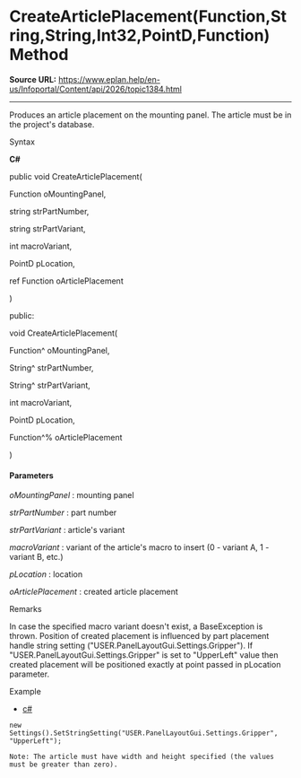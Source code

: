 # CreateArticlePlacement(Function,String,String,Int32,PointD,Function) Method

**Source URL:** https://www.eplan.help/en-us/Infoportal/Content/api/2026/topic1384.html

---

Produces an article placement on the mounting panel. The article must be in the project's database.

Syntax

**C#**



public void CreateArticlePlacement( 

   Function oMountingPanel,

   string strPartNumber,

   string strPartVariant,

   int macroVariant,

   PointD pLocation,

   ref Function oArticlePlacement

)

public:

void CreateArticlePlacement( 

   Function^ oMountingPanel,

   String^ strPartNumber,

   String^ strPartVariant,

   int macroVariant,

   PointD pLocation,

   Function^% oArticlePlacement

)


#### Parameters

*oMountingPanel*
:   mounting panel

*strPartNumber*
:   part number

*strPartVariant*
:   article's variant

*macroVariant*
:   variant of the article's macro to insert (0 - variant A, 1 - variant B, etc.)

*pLocation*
:   location

*oArticlePlacement*
:   created article placement

Remarks

In case the specified macro variant doesn't exist, a BaseException is thrown. Position of created placement is influenced by part placement handle string setting ("USER.PanelLayoutGui.Settings.Gripper"). If "USER.PanelLayoutGui.Settings.Gripper" is set to "UpperLeft" value then created placement will be positioned exactly at point passed in pLocation parameter.

Example

- [c#](#i-tab-content-2a9b195d-dc7c-441d-830b-e03e20cd06dc)

```
new Settings().SetStringSetting("USER.PanelLayoutGui.Settings.Gripper", "UpperLeft");

Note: The article must have width and height specified (the values must be greater than zero).
```
